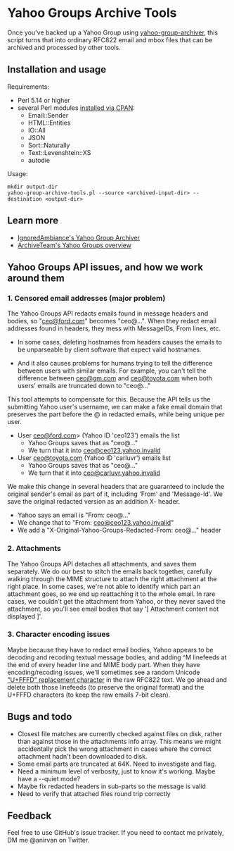 # Yahoo Groups Archive Tools

Once you've backed up a Yahoo Group using
[yahoo-group-archiver](https://github.com/IgnoredAmbience/yahoo-group-archiver),
this script turns that into ordinary RFC822 email and mbox files that
can be archived and processed by other tools.

## Installation and usage

Requirements:

* Perl 5.14 or higher
* several Perl modules [installed via CPAN](https://foswiki.org/Support.HowToInstallCpanModules):
  - Email::Sender
  - HTML::Entities
  - IO::All
  - JSON
  - Sort::Naturally
  - Text::Levenshtein::XS
  - autodie

Usage:

```
mkdir output-dir
yahoo-group-archive-tools.pl --source <archived-input-dir> --destination <output-dir>
```

## Learn more

* [IgnoredAmbiance's Yahoo Group Archiver](https://github.com/IgnoredAmbience/yahoo-group-archiver)
* [ArchiveTeam's Yahoo Groups overview](https://www.archiveteam.org/index.php?title=Yahoo!_Groups)

## Yahoo Groups API issues, and how we work around them

### 1. Censored email addresses (major problem)

The Yahoo Groups API redacts emails found in message headers and
bodies, so "ceo@ford.com" becomes "ceo@...". When they redact email
addresses found in headers, they mess with MessageIDs, From lines,
etc.

* In some cases, deleting hostnames from headers causes the emails to
  be unparseable by client software that expect valid hostnames.

* And it also causes problems for humans trying to tell the difference
  between users with similar emails. For example, you can't tell the
  difference between ceo@gm.com and ceo@toyota.com when both users'
  emails are truncated down to "ceo@..."

This tool attempts to compensate for this. Because the API tells us
the submitting Yahoo user's username, we can make a fake email domain
that preserves the part before the @ in redacted emails, while being
unique per user.

* User ceo@ford.com> (Yahoo ID 'ceo123') emails the list
    * Yahoo Groups saves that as "ceo@..."
    * We turn that it into ceo@ceo123.yahoo.invalid
* User ceo@toyota.com (Yahoo ID 'carluvr') emails list
    * Yahoo Groups saves that as "ceo@..."
    * We turn that it into ceo@carluvr.yahoo.invalid

We make this change in several headers that are guaranteed to include
the original sender's email as part of it, including 'From' and
'Message-Id'. We save the original redacted version as an addition X-
header.

* Yahoo says an email is "From: ceo@..."
* We change that to "From: ceo@ceo123.yahoo.invalid"
* We add a "X-Original-Yahoo-Groups-Redacted-From: ceo@..." header

### 2. Attachments

The Yahoo Groups API detaches all attachments, and saves them
separately. We do our best to stitch the emails back together,
carefully walking through the MIME structure to attach the right
attachment at the right place. In some cases, we're not able to
identify which part an attachment goes, so we end up reattaching it to
the whole email. In rare cases, we couldn't get the attachment from
Yahoo, or they never saved the attachment, so you'll see email bodies
that say '[ Attachment content not displayed ]'.

### 3. Character encoding issues

Maybe because they have to redact email bodies, Yahoo appears to be
decoding and recoding textual message bodies, and adding ^M linefeeds
at the end of every header line and MIME body part. When they have
encoding/recoding issues, we'll sometimes see a random Unicode
["U+FFFD" replacement
character](https://en.wikipedia.org/wiki/Specials_(Unicode_block)) in
the raw RFC822 text. We go ahead and delete both those linefeeds (to
preserve the original format) and the U+FFFD characters (to keep the
raw emails 7-bit clean).

## Bugs and todo

* Closest file matches are currently checked against files on disk,
  rather than against those in the attachments info array. This means
  we might accidentally pick the wrong attachment in cases where the
  correct attachment hadn't been downloaded to disk.
* Some email parts are truncated at 64K. Need to investigate and flag.
* Need a minimum level of verbosity, just to know it's working. Maybe
  have a --quiet mode?
* Maybe fix redacted headers in sub-parts so the message is valid
* Need to verify that attached files round trip correctly

## Feedback

Feel free to use GitHub's issue tracker. If you need to contact me
privately, DM me @anirvan on Twitter.
